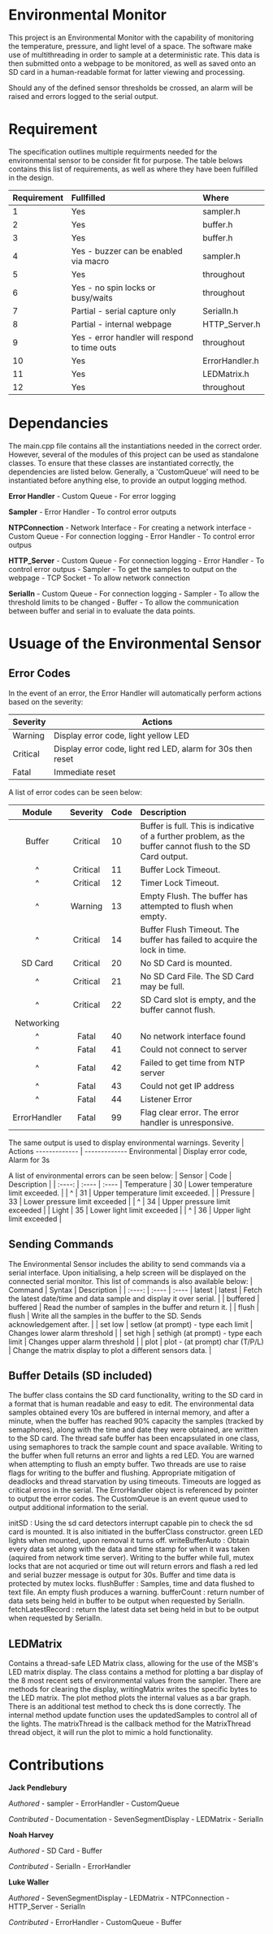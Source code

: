 # Environmental Monitor

This project is an Environmental Monitor with the capability of monitoring the temperature, pressure, and light level of a space. The software make use of multithreading in order to sample at a deterministic rate. This data is then submitted onto a webpage to be monitored, as well as saved onto an SD card in a human-readable format for latter viewing and processing.

Should any of the defined sensor thresholds be crossed, an alarm will be raised and errors logged to the serial output. 

# Requirement
The specification outlines multiple requirments needed for the environmental sensor to be consider fit for purpose. The table belows contains this list of requirements, as well as where they have been fulfilled in the design.

|Requirement    | Fullfilled                                        | Where     |
| :----         | :----                                             | :----     |
|1              | Yes                                               | sampler.h |
|2              | Yes                                               | buffer.h  |
|3              | Yes                                               | buffer.h  |
|4              | Yes - buzzer can be enabled via macro             | sampler.h |
|5              | Yes                                               |throughout |
|6              | Yes - no spin locks or busy/waits                 |throughout |
|7              | Partial - serial capture only                     |SerialIn.h |
|8              | Partial - internal webpage                        |HTTP_Server.h|
|9              | Yes - error handler will respond to time outs     |throughout|
|10             | Yes                                               |ErrorHandler.h|
|11             | Yes                                               |LEDMatrix.h|
|12             | Yes                                               |throughout |

# Dependancies
The main.cpp file contains all the instantiations needed in the correct order. However, several of the modules of this project can be used as standalone classes. To ensure that these classes are instantiated correctly, the dependencies are listed below. Generally, a 'CustomQueue' will need to be instantiated before anything else, to provide an output logging method.

**Error Handler**
    - Custom Queue
        - For error logging

**Sampler**
    - Error Handler
        - To control error outputs

**NTPConnection**
    - Network Interface
        - For creating a network interface
    - Custom Queue
        - For connection logging
    - Error Handler
        - To control error outpus

**HTTP_Server**
    - Custom Queue
        - For connection logging
    - Error Handler
        - To control error outpus
    - Sampler 
        - To get the samples to output on the webpage
    - TCP Socket
        - To allow network connection

**SerialIn**
    - Custom Queue
        - For connection logging
    - Sampler
        - To allow the threshold limits to be changed
    - Buffer
        - To allow the communication between buffer and serial in to evaluate the data points.

# Usuage of the Environmental Sensor

## Error Codes
In the event of an error, the Error Handler will automatically perform actions based on the severity:

Severity  | Actions
------------- | -------------
Warning  | Display error code, light yellow LED
Critical  | Display error code, light red LED, alarm for 30s then reset
Fatal | Immediate reset

A list of error codes can be seen below:

| Module    | Severity  | Code  | Description |
| :----:    | :----:    | :---- | :---- |
| Buffer    | Critical  | 10    | Buffer is full. This is indicative of a further problem, as the buffer cannot flush to the SD Card output.|
| ^         | Critical  | 11    | Buffer Lock Timeout. |
| ^         | Critical  | 12    | Timer Lock Timeout.|
| ^         | Warning   | 13    | Empty Flush. The buffer has attempted to flush when empty. |
| ^         | Critical  | 14    | Buffer Flush Timeout. The buffer has failed to acquire the lock in time. |
| SD Card   | Critical  | 20    | No SD Card is mounted. | 
| ^         | Critical  | 21    | No SD Card File. The SD Card may be full. |
|^          | Critical  | 22    | SD Card slot is empty, and the buffer cannot flush. |
|Networking |           |       |                               |
|^          | Fatal     | 40    | No network interface found    |
|^          | Fatal     | 41    | Could not connect to server   |
|^          | Fatal     | 42    | Failed to get time from NTP server|
|^          | Fatal     | 43    | Could not get IP address|
|^          | Fatal     | 44    | Listener Error |
| ErrorHandler | Fatal  | 99    | Flag clear error. The error handler is unresponsive. |

The same output is used to display environmental warnings.
Severity  | Actions
------------- | -------------
Environmental  | Display error code, Alarm for 3s

A list of environmental errors can be seen below:
| Sensor        | Code  | Description |
| :----:        | :---- | :----
| Temperature   | 30    | Lower temperature limit exceeded. |
| ^             | 31    | Upper temperature limit exceeded. |
| Pressure      | 33    | Lower pressure limit exceeded     |
| ^             | 34    | Upper pressure limit exceeded     |
| Light         | 35    | Lower light limit exceeded        |
| ^             | 36    | Upper light limit exceeded        |

## Sending Commands
The Environmental Sensor includes the ability to send commands via a serial interface. Upon initialising, a help screen will be displayed on the connected serial monitor. This list of commands is also available below:
| Command        | Syntax  | Description |
| :----:        | :---- | :----
| latest   | latest    | Fetch the latest date/time and data sample and display it over serial. |
| buffered             | buffered    | Read the number of samples in the buffer and return it. |
| flush      | flush    | Write all the samples in the buffer to the SD. Sends acknowledgement after.   |
| set low             | setlow (at prompt) - type each limit   | Changes lower alarm threshold     |
| set high         | sethigh (at prompt) - type each limit    | Changes upper alarm threshold        |
| plot             | plot - (at prompt) char (T/P/L)    | Change the matrix display to plot a different sensors data.        |

## Buffer Details (SD included)
The buffer class contains the SD card functionality, writing to the SD card in a format that is human readable and easy to edit. The environmental data samples obtained every 10s are buffered in internal memory, and after a minute, 
when the buffer has reached 90% capacity the samples (tracked by semaphores), along with the time and date they were obtained, are written to the SD card. The thread safe buffer has been encapsulated in one class, using semaphores to track the sample count and space available.
Writing to the buffer when full returns an error and lights a red LED. You are warned when attempting to flush an empty buffer.
Two threads are use to raise flags for writing to the buffer and flushing.
Appropriate mitigation of deadlocks and thread starvation by using timeouts. Timeouts are logged as critical erros in the serial.
The ErrorHandler object is referenced by pointer to output the error codes. The CustomQueue is an event queue used to output additional information to the serial.

initSD : Using the sd card detectors interrupt capable pin to check the sd card is mounted. It is also initiated in the bufferClass constructor. green LED lights when mounted, upon removal it turns off.
writeBufferAuto : Obtain every data set along with the data and time stamp for when it was taken (aquired from network time server). Writing to the buffer while full, mutex locks that are not acquried 
or time out will return errors and flash a red led and serial buzzer message is output for 30s. Buffer and time data is protected by mutex locks.
flushBuffer : Samples, time and data flushed to text file. An empty flush produces a warning.
bufferCount : return number of data sets being held in buffer to be output when requested by SerialIn.
fetchLatestRecord : return the latest data set being held in but to be output when requested by SerialIn.

## LEDMatrix
Contains a thread-safe LED Matrix class, allowing for the use of the MSB's LED matrix display. The class contains a method for plotting a bar display of the 8 most recent sets of environmental values from the sampler.
There are methods for clearing the display, writingMatrix writes the specific bytes to the LED matrix.
The plot method plots the internal values as a bar graph. There is an additional test method to check ths is done correctly.
The internal method update function uses the updatedSamples to control all of the lights.
The matrixThread is the callback method for the MatrixThread thread object, it will run the plot to mimic a hold functionality.

# Contributions

**Jack Pendlebury**

*Authored*
    - sampler
    - ErrorHandler
    - CustomQueue

*Contributed*
    - Documentation
    - SevenSegmentDisplay
    - LEDMatrix
    - SerialIn

**Noah Harvey**

*Authored*
    - SD Card
    - Buffer
    

*Contributed*
    - SerialIn
    - ErrorHandler

**Luke Waller**

*Authored*
    - SevenSegmentDisplay
    - LEDMatrix
    - NTPConnection
    - HTTP_Server
    - SerialIn

*Contributed*
    - ErrorHandler
    - CustomQueue
    - Buffer

